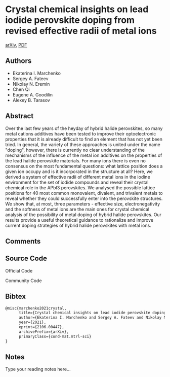 
# Crystal chemical insights on lead iodide perovskite doping from revised effective radii of metal ions

[arXiv](https://arxiv.org/abs/2106.0447), [PDF](https://arxiv.org/pdf/2106.0447.pdf)

## Authors

- Ekaterina I. Marchenko
- Sergey A. Fateev
- Nikolay N. Eremin
- Chen Qi
- Eugene A. Goodilin
- Alexey B. Tarasov

## Abstract

Over the last few years of the heyday of hybrid halide perovskites, so many metal cations additives have been tested to improve their optoelectronic properties that it is already difficult to find an element that has not yet been tried. In general, the variety of these approaches is united under the name "doping", however, there is currently no clear understanding of the mechanisms of the influence of the metal ion additives on the properties of the lead halide perovskite materials. For many ions there is even no consensus on the most fundamental questions: what lattice position does a given ion occupy and is it incorporated in the structure at all? Here, we derived a system of effective radii of different metal ions in the iodine environment for the set of iodide compounds and reveal their crystal chemical role in the APbI3 perovskites. We analysed the possible lattice positions for 40 most common monovalent, divalent, and trivalent metals to reveal whether they could successfully enter into the perovskite structures. We show that, at most, three parameters - effective size, electronegativity and the softness of metal ions are the main ones for crystal chemical analysis of the possibility of metal doping of hybrid halide perovskites. Our results provide a useful theoretical guidance to rationalize and improve current doping strategies of hybrid halide perovskites with metal ions.

## Comments



## Source Code

Official Code



Community Code



## Bibtex

```tex
@misc{marchenko2021crystal,
      title={Crystal chemical insights on lead iodide perovskite doping from revised effective radii of metal ions}, 
      author={Ekaterina I. Marchenko and Sergey A. Fateev and Nikolay N. Eremin and Chen Qi and Eugene A. Goodilin and Alexey B. Tarasov},
      year={2021},
      eprint={2106.00447},
      archivePrefix={arXiv},
      primaryClass={cond-mat.mtrl-sci}
}
```

## Notes

Type your reading notes here...

